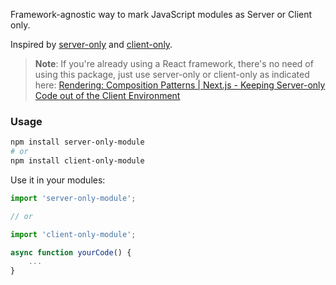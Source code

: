 Framework-agnostic way to mark JavaScript modules as Server or Client only.

Inspired by [server-only](https://www.npmjs.com/package/server-only) and [client-only](https://www.npmjs.com/package/client-only).

> **Note**: If you're already using a React framework, there's no need of using this package, just use server-only or client-only as indicated here: [Rendering: Composition Patterns | Next.js - Keeping Server-only Code out of the Client Environment](https://nextjs.org/docs/app/building-your-application/rendering/composition-patterns#keeping-server-only-code-out-of-the-client-environment)

### Usage

```bash
npm install server-only-module
# or
npm install client-only-module
```

Use it in your modules:

```javascript
import 'server-only-module';

// or

import 'client-only-module';

async function yourCode() {
    ...
}
```
